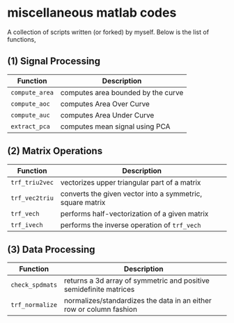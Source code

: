 # miscellaneous matlab codes
A collection of scripts written (or forked) by myself. Below is the list of functions,
## (1) Signal Processing
| Function | Description |
| --- | --- |
| `compute_area` | computes area bounded by the curve |
| `compute_aoc`  | computes Area Over Curve |
| `compute_auc`  | computes Area Under Curve |
| `extract_pca`  | computes mean signal using PCA |
## (2) Matrix Operations
| Function | Description |
| --- | --- |
| `trf_triu2vec` | vectorizes upper triangular part of a matrix |
| `trf_vec2triu` | converts the given vector into a symmetric, square matrix |
| `trf_vech` | performs half-vectorization of a given matrix |
| `trf_ivech` | performs the inverse operation of `trf_vech` |
## (3) Data Processing
| Function | Description |
| --- | --- |
| `check_spdmats` | returns a 3d array of symmetric and positive semidefinite matrices |
| `trf_normalize` | normalizes/standardizes the data in an either row or column fashion |
